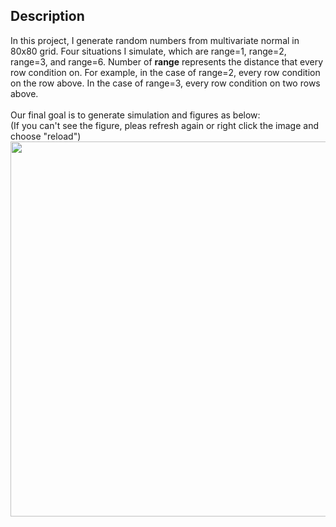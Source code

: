 ## Description
In this project, I generate random numbers from multivariate normal in 80x80 grid. Four situations I simulate, which are range=1, range=2, range=3, and range=6. Number of **range** represents the distance that every row condition on. For example, in the case of range=2, every row condition on the row above. In the case of range=3, every row condition on two rows above. <br/>
 <br/>
Our final goal is to generate simulation and figures as below: <br/>
(If you can't see the figure, pleas refresh again or right click the image and choose "reload")<br/>
<img src="https://drive.google.com/uc?export=view&id=1qbVL2Eudu9GxuGCj2uzyKK2Qdre-ktMZ"  width="600" height="600">
